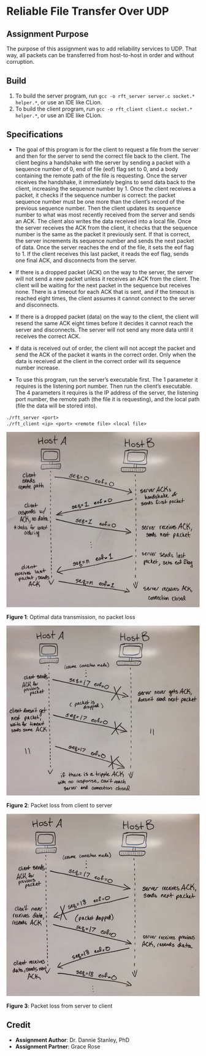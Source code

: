 # Reliable File Transfer Over UDP

## Assignment Purpose

The purpose of this assignment was to add reliability services to UDP. That
way, all packets can be transferred from host-to-host in order and without
corruption.

## Build

1. To build the server program, run `gcc -o rft_server server.c socket.* helper.*`,
   or use an IDE like CLion.
2. To build the client program, run `gcc -o rft_client client.c socket.* helper.*`,
   or use an IDE like CLion.

## Specifications

* The goal of this program is for the client to request a file from the server
and then for the server to send the correct file back to the client. The client
begins a handshake with the server by sending a packet with a sequence number
of 0, end of file (eof) flag set to 0, and a body containing the remote path
of the file is requesting. Once the server receives the handshake, it
immediately begins to send data back to the client, increasing the sequence
number by 1. Once the client receives a packet, it checks if the sequence
number is correct: the packet sequence number must be one more than the
client’s record of the previous sequence number. Then the client updates its
sequence number to what was most recently received from the server and sends
an ACK. The client also writes the data received into a local file. Once the
server receives the ACK from the client, it checks that the sequence number is
the same as the packet it previously sent. If that is correct, the server
increments its sequence number and sends the next packet of data. Once the
server reaches the end of the file, it sets the eof flag to 1. If the client
receives this last packet, it reads the eof flag, sends one final ACK, and
disconnects from the server.

* If there is a dropped packet (ACK) on the way to the server, the server will
not send a new packet unless it receives an ACK from the client. The client
will be waiting for the next packet in the sequence but receives none. There
is a timeout for each ACK that is sent, and if the timeout is reached eight
times, the client assumes it cannot connect to the server and disconnects.

* If there is a dropped packet (data) on the way to the client, the client
will resend the same ACK eight times before it decides it cannot reach the
server and disconnects. The server will not send any more data until it
receives the correct ACK.

* If data is received out of order, the client will not accept the packet and
send the ACK of the packet it wants in the correct order. Only when the data
is received at the client in the correct order will its sequence number
increase.

* To use this program, run the server’s executable first. The 1 parameter it
requires is the listening port number. Then run the client’s executable. The
4 parameters it requires is the IP address of the server, the listening port
number, the remote path (the file it is requesting), and the local path (file
the data will be stored into).

```
./rft_server <port>
./rft_client <ip> <port> <remote file> <local file>
```

![No Packet Loss](no_packet_loss.png)

**Figure 1**: Optimal data transmission, no packet loss

![Packet loss from client to server](packet_loss_client_to_server.png)

**Figure 2**: Packet loss from client to server

![Packet loss from server to client](packet_loss_server_to_client.png)

**Figure 3**: Packet loss from server to client

## Credit

- **Assignment Author**: Dr. Dannie Stanley, PhD
- **Assignment Partner**: Grace Rose